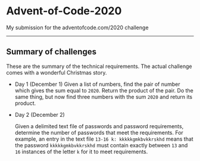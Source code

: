 # Advent-of-Code-2020
My submission for the adventofcode.com/2020 challenge 

---
## Summary of challenges

These are the summary of the technical requirements. The actual challenge comes with a wonderful Christmas story.

- Day 1 (December 1)
  Given a list of numbers, find the pair of number which gives the sum equal to `2020`. Return the product of the pair.
  Do the same thing, but now find three numbers with the sum `2020` and return its product.

- Day 2 (December 2)

  Given a delimited text file of passwords and password requirements, determine the number of passwords that meet the requirements.
  For example, an entry in the text file `13-16 k: kkkkkgmkbvkkrskhd` means that the password `kkkkkgmkbvkkrskhd` must contain exactly between `13` and `16` instances of the letter `k` for it to meet requirements.
